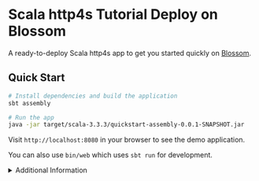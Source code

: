 # Scala http4s Tutorial Deploy on Blossom

A ready-to-deploy Scala http4s app to get you started quickly on [Blossom](https://blossom-cloud.com).

## Quick Start

```bash
# Install dependencies and build the application
sbt assembly

# Run the app
java -jar target/scala-3.3.3/quickstart-assembly-0.0.1-SNAPSHOT.jar
```

Visit `http://localhost:8080` in your browser to see the demo application.

You can also use `bin/web` which uses `sbt run` for development.

<details>
<summary>Additional Information</summary>

### Environment Variables
- `PORT`: Change the port (default: 8080)

### API Endpoints
```bash
# Get a greeting
curl http://localhost:8080/hello/world

# Get a random joke
curl http://localhost:8080/joke
```
</details>
